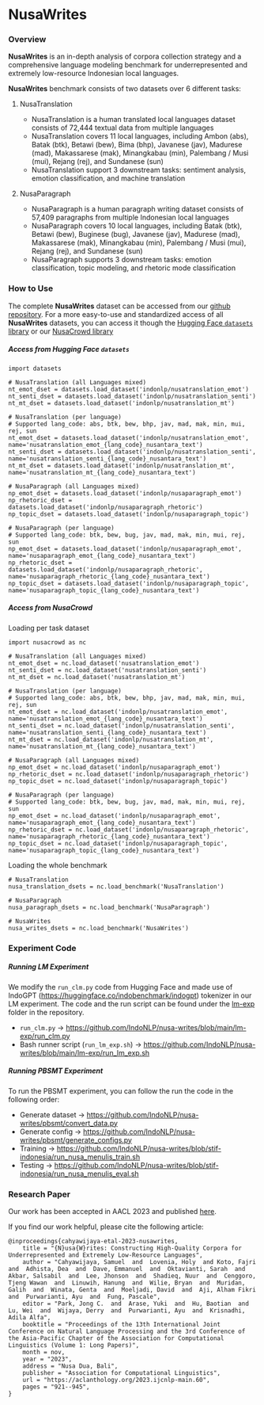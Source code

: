 # NusaWrites

### Overview
**NusaWrites** is an in-depth analysis of corpora collection strategy and a comprehensive language modeling benchmark for underrepresented and extremely low-resource Indonesian local languages.

**NusaWrites** benchmark consists of two datasets over 6 different tasks: 
1. NusaTranslation 
	- NusaTranslation is a human translated local languages dataset consists of 72,444 textual data from multiple languages
	- NusaTranslation covers 11 local languages, including Ambon (abs), Batak (btk), Betawi (bew), Bima (bhp), Javanese (jav), Madurese (mad), Makassarese (mak), Minangkabau (min), Palembang / Musi (mui), Rejang (rej), and Sundanese (sun)
	- NusaTranslation support 3 downstream tasks: sentiment analysis, emotion classification, and machine translation
	
2. NusaParagraph
	- NusaParagraph is a human paragraph writing dataset consists of 57,409 paragraphs from multiple Indonesian local languages
	- NusaParagraph covers 10 local languages, including Batak (btk), Betawi (bew), Buginese (bug), Javanese (jav), Madurese (mad), Makassarese (mak), Minangkabau (min), Palembang / Musi (mui), Rejang (rej), and Sundanese (sun)
	- NusaParagraph supports 3 downstream tasks: emotion classification, topic modeling, and rhetoric mode classification

### How to Use

The complete **NusaWrites** dataset can be accessed from our [github repository](https://github.com/IndoNLP/nusa-writes). 
For a more easy-to-use and standardized access of all **NusaWrites** datasets, you can access it though the [Hugging Face `datasets` library]() or our [NusaCrowd library]()

##### Access from Hugging Face `datasets`
```
import datasets

# NusaTranslation (all Languages mixed)
nt_emot_dset = datasets.load_dataset('indonlp/nusatranslation_emot')
nt_senti_dset = datasets.load_dataset('indonlp/nusatranslation_senti')
nt_mt_dset = datasets.load_dataset('indonlp/nusatranslation_mt')

# NusaTranslation (per language)
# Supported lang_code: abs, btk, bew, bhp, jav, mad, mak, min, mui, rej, sun
nt_emot_dset = datasets.load_dataset('indonlp/nusatranslation_emot', name='nusatranslation_emot_{lang_code}_nusantara_text')
nt_senti_dset = datasets.load_dataset('indonlp/nusatranslation_senti', name='nusatranslation_senti_{lang_code}_nusantara_text')
nt_mt_dset = datasets.load_dataset('indonlp/nusatranslation_mt', name='nusatranslation_mt_{lang_code}_nusantara_text')

# NusaParagraph (all Languages mixed)
np_emot_dset = datasets.load_dataset('indonlp/nusaparagraph_emot')
np_rhetoric_dset = datasets.load_dataset('indonlp/nusaparagraph_rhetoric')
np_topic_dset = datasets.load_dataset('indonlp/nusaparagraph_topic')

# NusaParagraph (per language)
# Supported lang_code: btk, bew, bug, jav, mad, mak, min, mui, rej, sun
np_emot_dset = datasets.load_dataset('indonlp/nusaparagraph_emot', name='nusaparagraph_emot_{lang_code}_nusantara_text')
np_rhetoric_dset = datasets.load_dataset('indonlp/nusaparagraph_rhetoric', name='nusaparagraph_rhetoric_{lang_code}_nusantara_text')
np_topic_dset = datasets.load_dataset('indonlp/nusaparagraph_topic', name='nusaparagraph_topic_{lang_code}_nusantara_text')
```

##### Access from NusaCrowd

Loading per task dataset
```
import nusacrowd as nc

# NusaTranslation (all Languages mixed)
nt_emot_dset = nc.load_dataset('nusatranslation_emot')
nt_senti_dset = nc.load_dataset('nusatranslation_senti')
nt_mt_dset = nc.load_dataset('nusatranslation_mt')

# NusaTranslation (per language)
# Supported lang_code: abs, btk, bew, bhp, jav, mad, mak, min, mui, rej, sun
nt_emot_dset = nc.load_dataset('indonlp/nusatranslation_emot', name='nusatranslation_emot_{lang_code}_nusantara_text')
nt_senti_dset = nc.load_dataset('indonlp/nusatranslation_senti', name='nusatranslation_senti_{lang_code}_nusantara_text')
nt_mt_dset = nc.load_dataset('indonlp/nusatranslation_mt', name='nusatranslation_mt_{lang_code}_nusantara_text')

# NusaParagraph (all Languages mixed)
np_emot_dset = nc.load_dataset('indonlp/nusaparagraph_emot')
np_rhetoric_dset = nc.load_dataset('indonlp/nusaparagraph_rhetoric')
np_topic_dset = nc.load_dataset('indonlp/nusaparagraph_topic')

# NusaParagraph (per language)
# Supported lang_code: btk, bew, bug, jav, mad, mak, min, mui, rej, sun
np_emot_dset = nc.load_dataset('indonlp/nusaparagraph_emot', name='nusaparagraph_emot_{lang_code}_nusantara_text')
np_rhetoric_dset = nc.load_dataset('indonlp/nusaparagraph_rhetoric', name='nusaparagraph_rhetoric_{lang_code}_nusantara_text')
np_topic_dset = nc.load_dataset('indonlp/nusaparagraph_topic', name='nusaparagraph_topic_{lang_code}_nusantara_text')
```

Loading the whole benchmark
```
# NusaTranslation
nusa_translation_dsets = nc.load_benchmark('NusaTranslation')

# NusaParagraph
nusa_paragraph_dsets = nc.load_benchmark('NusaParagraph')

# NusaWrites
nusa_writes_dsets = nc.load_benchmark('NusaWrites')
```

### Experiment Code

##### Running LM Experiment

We modify the `run_clm.py` code from Hugging Face and made use of IndoGPT (https://huggingface.co/indobenchmark/indogpt) tokenizer in our LM experiment. 
The code and the run script can be found under the [lm-exp](https://github.com/IndoNLP/nusa-writes/tree/main/lm-exp) folder in the repository.
- `run_clm.py` → https://github.com/IndoNLP/nusa-writes/blob/main/lm-exp/run_clm.py
- Bash runner script (`run_lm_exp.sh`) → https://github.com/IndoNLP/nusa-writes/blob/main/lm-exp/run_lm_exp.sh

##### Running PBSMT Experiment

To run the PBSMT experiment, you can follow the run the code in the following order:
- Generate dataset → https://github.com/IndoNLP/nusa-writes/pbsmt/convert_data.py
- Generate config → https://github.com/IndoNLP/nusa-writes/pbsmt/generate_configs.py
- Training → https://github.com/IndoNLP/nusa-writes/blob/stif-indonesia/run_nusa_menulis_train.sh
- Testing → https://github.com/IndoNLP/nusa-writes/blob/stif-indonesia/run_nusa_menulis_eval.sh 


### Research Paper
Our work has been accepted in AACL 2023 and published [here](https://aclanthology.org/2023.ijcnlp-main.60/).

If you find our work helpful, please cite the following article:
```
@inproceedings{cahyawijaya-etal-2023-nusawrites,
    title = "{N}usa{W}rites: Constructing High-Quality Corpora for Underrepresented and Extremely Low-Resource Languages",
    author = "Cahyawijaya, Samuel  and  Lovenia, Holy  and Koto, Fajri  and  Adhista, Dea  and  Dave, Emmanuel  and  Oktavianti, Sarah  and  Akbar, Salsabil  and  Lee, Jhonson  and  Shadieq, Nuur  and  Cenggoro, Tjeng Wawan  and  Linuwih, Hanung  and  Wilie, Bryan  and  Muridan, Galih  and  Winata, Genta  and  Moeljadi, David  and  Aji, Alham Fikri  and  Purwarianti, Ayu  and  Fung, Pascale",
    editor = "Park, Jong C.  and  Arase, Yuki  and  Hu, Baotian  and  Lu, Wei  and  Wijaya, Derry  and  Purwarianti, Ayu  and  Krisnadhi, Adila Alfa",
    booktitle = "Proceedings of the 13th International Joint Conference on Natural Language Processing and the 3rd Conference of the Asia-Pacific Chapter of the Association for Computational Linguistics (Volume 1: Long Papers)",
    month = nov,
    year = "2023",
    address = "Nusa Dua, Bali",
    publisher = "Association for Computational Linguistics",
    url = "https://aclanthology.org/2023.ijcnlp-main.60",
    pages = "921--945",
}
```
